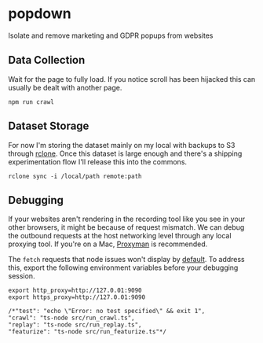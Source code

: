 # popdown
Isolate and remove marketing and GDPR popups from websites

## Data Collection

Wait for the page to fully load. If you notice scroll has been hijacked this can usually be dealt with another page.

```
npm run crawl
```

## Dataset Storage

For now I'm storing the dataset mainly on my local with backups to S3 through [rclone](https://rclone.org/). Once this dataset is large enough and there's a shipping experimentation flow I'll release this into the commons.

```
rclone sync -i /local/path remote:path
```

## Debugging

If your websites aren't rendering in the recording tool like you see in your other browsers, it might be because of request mismatch. We can debug the outbound requests at the host networking level through any local proxying tool. If you're on a Mac, [Proxyman](https://proxyman.io/) is recommended.

The `fetch` requests that node issues won't display by [default](https://github.com/ProxymanApp/Proxyman/issues/236). To address this, export the following environment variables before your debugging session.

```
export http_proxy=http://127.0.01:9090
export https_proxy=http://127.0.01:9090
```


    /*"test": "echo \"Error: no test specified\" && exit 1",
    "crawl": "ts-node src/run_crawl.ts",
    "replay": "ts-node src/run_replay.ts",
    "featurize": "ts-node src/run_featurize.ts"*/